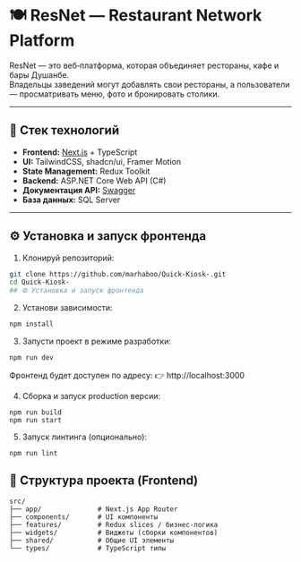   # 🍽️ ResNet — Restaurant Network Platform

  ResNet — это веб‑платформа, которая объединяет рестораны, кафе и бары Душанбе.  
  Владельцы заведений могут добавлять свои рестораны, а пользователи — просматривать меню, фото и бронировать столики.  

  ---

  ## 🚀 Стек технологий

  - **Frontend:** [Next.js](https://nextjs.org/) + TypeScript  
  - **UI:** TailwindCSS, shadcn/ui, Framer Motion  
  - **State Management:** Redux Toolkit  
  - **Backend:** ASP.NET Core Web API (C#)  
  - **Документация API:** [Swagger](http://45.153.68.77:5001/swagger/index.html)  
  - **База данных:** SQL Server 

  ---

  ## ⚙️ Установка и запуск фронтенда

  1. Клонируй репозиторий:

  ```bash
  git clone https://github.com/marhaboo/Quick-Kiosk-.git
  cd Quick-Kiosk-
## ⚙️ Установка и запуск фронтенда
  ```

  2. Установи зависимости:
```bash
npm install
```
  3. Запусти проект в режиме разработки:
```bash
npm run dev
```

Фронтенд будет доступен по адресу:
👉 http://localhost:3000

 4. Сборка и запуск production версии:
 ```bush
npm run build
npm run start
```

 5. Запуск линтинга (опционально):
 ```bush
npm run lint
```

 ## 📂 Структура проекта (Frontend)
 ```bush
 src/
 ├── app/              # Next.js App Router
 ├── components/       # UI компоненты
 ├── features/         # Redux slices / бизнес-логика
 ├── widgets/          # Виджеты (сборки компонентов)
 ├── shared/           # Общие UI элементы
 └── types/            # TypeScript типы
```



